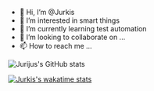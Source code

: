 - 👋 Hi, I’m @Jurkis
- 👀 I’m interested in smart things
- 🌱 I’m currently learning test automation
- 💞️ I’m looking to collaborate on ...
- 📫 How to reach me ...

<!---
Jurkis/Jurkis is a ✨ special ✨ repository because its `README.md` (this file) appears on your GitHub profile.
You can click the Preview link to take a look at your changes.
--->
![Jurijus's GitHub stats](https://github-readme-stats.vercel.app/api?username=jurkis&count_private=true&show_icons=true&theme=vue-dark)

[![Jurkis's wakatime stats](https://github-readme-stats.vercel.app/api/wakatime?username=Jurkis)](https://github.com/jurkis/github-readme-stats)

